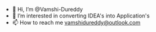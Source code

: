 - 👋 Hi, I’m @Vamshi-Dureddy
- 👀 I’m interested in converting IDEA's into Application's
- 📫 How to reach me vamshidureddy@outlook.com

<!---
Vamshi-Dureddy/Vamshi-Dureddy is a ✨ special ✨ repository because its `README.md` (this file) appears on your GitHub profile.
You can click the Preview link to take a look at your changes.
--->

